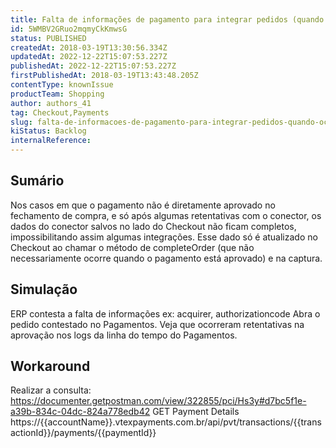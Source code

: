 ```yaml
---
title: Falta de informações de pagamento para integrar pedidos (quando ocorre retentativas com o conector)
id: 5WMBV2GRuo2mqmyCkKmwsG
status: PUBLISHED
createdAt: 2018-03-19T13:30:56.334Z
updatedAt: 2022-12-22T15:07:53.227Z
publishedAt: 2022-12-22T15:07:53.227Z
firstPublishedAt: 2018-03-19T13:43:48.205Z
contentType: knownIssue
productTeam: Shopping
author: authors_41
tag: Checkout,Payments
slug: falta-de-informacoes-de-pagamento-para-integrar-pedidos-quando-ocorre
kiStatus: Backlog
internalReference: 
---
```


## Sumário

Nos casos em que o pagamento não é diretamente aprovado no fechamento de compra, e só após algumas retentativas com o conector, os dados do conector salvos no lado do Checkout não ficam completos, impossibilitando assim algumas integrações.
Esse dado só é atualizado no Checkout ao chamar o método de completeOrder (que não necessariamente ocorre quando o pagamento está aprovado) e na captura. 

## Simulação

ERP contesta a falta de informações ex: acquirer, authorizationcode
Abra o pedido contestado no Pagamentos.
Veja que ocorreram retentativas na aprovação nos logs da linha do tempo do Pagamentos.


## Workaround

Realizar a consulta: https://documenter.getpostman.com/view/322855/pci/Hs3y#d7bc5f1e-a39b-834c-04dc-824a778edb42
GET Payment Details
https://{{accountName}}.vtexpayments.com.br/api/pvt/transactions/{{transactionId}}/payments/{{paymentId}}



